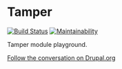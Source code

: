 # Tamper #

[![Build Status](https://travis-ci.org/ericgsmith/tamper.svg?branch=master)](https://travis-ci.org/ericgsmith/tamper)
[![Maintainability](https://api.codeclimate.com/v1/badges/494ae79569ca56e13d24/maintainability)](https://codeclimate.com/github/ericgsmith/tamper/maintainability)

Tamper module playground. 

[Follow the conversation on Drupal.org](https://www.drupal.org/node/2921727)
